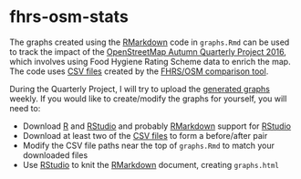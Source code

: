 # fhrs-osm-stats

The graphs created using the [RMarkdown](http://rmarkdown.rstudio.com) code in `graphs.Rmd` can be used to track the impact of the [OpenStreetMap Autumn Quarterly Project 2016](https://wiki.openstreetmap.org/wiki/UK_2016_Q4_Project:_Food_Hygiene_Ratings), which involves using Food Hygiene Rating Scheme data to enrich the map. The code uses [CSV files](http://gregrs.dev.openstreetmap.org/fhrs-stats/) created by the [FHRS/OSM comparison tool](http://gregrs.dev.openstreetmap.org/fhrs/).

During the Quarterly Project, I will try to upload the [generated graphs](http://gregrs.dev.openstreetmap.org/fhrs-stats/graphs.html) weekly. If you would like to create/modify the graphs for yourself, you will need to:

* Download [R](http://www.r-project.org) and [RStudio](http://www.rstudio.com) and probably [RMarkdown](http://rmarkdown.rstudio.com) support for [RStudio](http://www.rstudio.com)
* Download at least two of the [CSV files](http://gregrs.dev.openstreetmap.org/fhrs-stats/) to form a before/after pair
* Modify the CSV file paths near the top of `graphs.Rmd` to match your downloaded files
* Use [RStudio](http://www.rstudio.com) to knit the [RMarkdown](http://rmarkdown.rstudio.com) document, creating `graphs.html`
